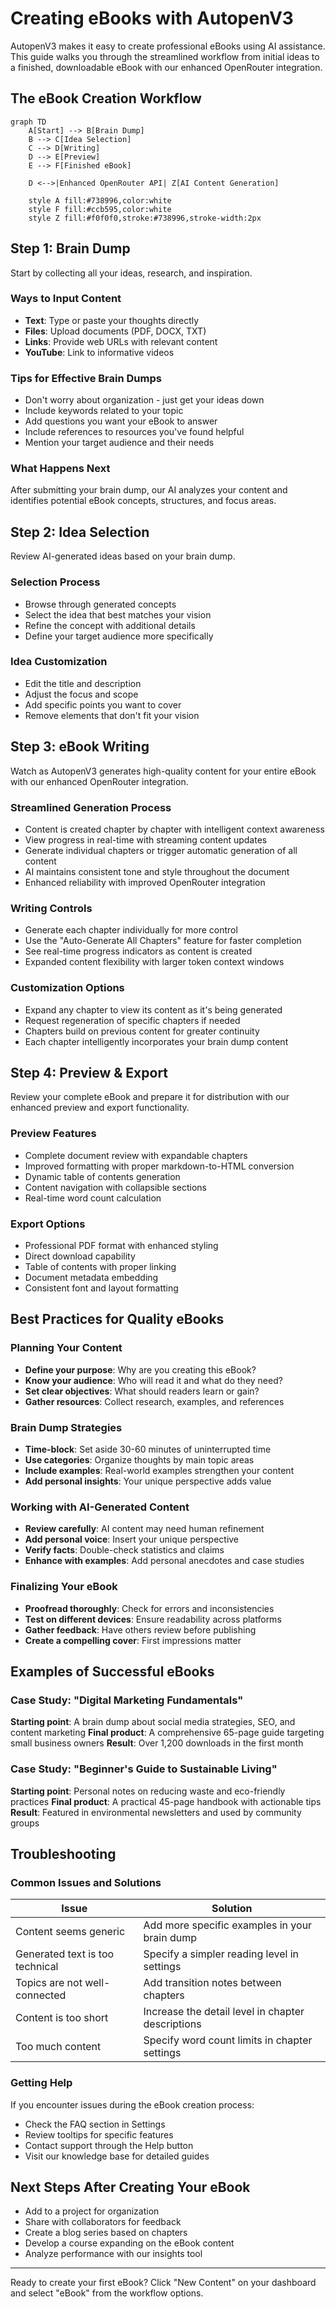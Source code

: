 # Creating eBooks with AutopenV3

AutopenV3 makes it easy to create professional eBooks using AI assistance. This guide walks you through the streamlined workflow from initial ideas to a finished, downloadable eBook with our enhanced OpenRouter integration.

## The eBook Creation Workflow

```mermaid
graph TD
    A[Start] --> B[Brain Dump]
    B --> C[Idea Selection]
    C --> D[Writing]
    D --> E[Preview]
    E --> F[Finished eBook]
    
    D <-->|Enhanced OpenRouter API| Z[AI Content Generation]
    
    style A fill:#738996,color:white
    style F fill:#ccb595,color:white
    style Z fill:#f0f0f0,stroke:#738996,stroke-width:2px
```

## Step 1: Brain Dump

Start by collecting all your ideas, research, and inspiration.

### Ways to Input Content

- **Text**: Type or paste your thoughts directly
- **Files**: Upload documents (PDF, DOCX, TXT)
- **Links**: Provide web URLs with relevant content
- **YouTube**: Link to informative videos

### Tips for Effective Brain Dumps

- Don't worry about organization - just get your ideas down
- Include keywords related to your topic
- Add questions you want your eBook to answer
- Include references to resources you've found helpful
- Mention your target audience and their needs

### What Happens Next

After submitting your brain dump, our AI analyzes your content and identifies potential eBook concepts, structures, and focus areas.

## Step 2: Idea Selection

Review AI-generated ideas based on your brain dump.

### Selection Process

- Browse through generated concepts
- Select the idea that best matches your vision
- Refine the concept with additional details
- Define your target audience more specifically

### Idea Customization

- Edit the title and description
- Adjust the focus and scope
- Add specific points you want to cover
- Remove elements that don't fit your vision

## Step 3: eBook Writing

Watch as AutopenV3 generates high-quality content for your entire eBook with our enhanced OpenRouter integration.

### Streamlined Generation Process

- Content is created chapter by chapter with intelligent context awareness
- View progress in real-time with streaming content updates
- Generate individual chapters or trigger automatic generation of all content
- AI maintains consistent tone and style throughout the document
- Enhanced reliability with improved OpenRouter integration

### Writing Controls

- Generate each chapter individually for more control
- Use the "Auto-Generate All Chapters" feature for faster completion
- See real-time progress indicators as content is created
- Expanded content flexibility with larger token context windows

### Customization Options

- Expand any chapter to view its content as it's being generated
- Request regeneration of specific chapters if needed
- Chapters build on previous content for greater continuity
- Each chapter intelligently incorporates your brain dump content

## Step 4: Preview & Export

Review your complete eBook and prepare it for distribution with our enhanced preview and export functionality.

### Preview Features

- Complete document review with expandable chapters
- Improved formatting with proper markdown-to-HTML conversion
- Dynamic table of contents generation
- Content navigation with collapsible sections
- Real-time word count calculation

### Export Options

- Professional PDF format with enhanced styling
- Direct download capability
- Table of contents with proper linking
- Document metadata embedding
- Consistent font and layout formatting

## Best Practices for Quality eBooks

### Planning Your Content

- **Define your purpose**: Why are you creating this eBook?
- **Know your audience**: Who will read it and what do they need?
- **Set clear objectives**: What should readers learn or gain?
- **Gather resources**: Collect research, examples, and references

### Brain Dump Strategies

- **Time-block**: Set aside 30-60 minutes of uninterrupted time
- **Use categories**: Organize thoughts by main topic areas
- **Include examples**: Real-world examples strengthen your content
- **Add personal insights**: Your unique perspective adds value

### Working with AI-Generated Content

- **Review carefully**: AI content may need human refinement
- **Add personal voice**: Insert your unique perspective
- **Verify facts**: Double-check statistics and claims
- **Enhance with examples**: Add personal anecdotes and case studies

### Finalizing Your eBook

- **Proofread thoroughly**: Check for errors and inconsistencies
- **Test on different devices**: Ensure readability across platforms
- **Gather feedback**: Have others review before publishing
- **Create a compelling cover**: First impressions matter

## Examples of Successful eBooks

### Case Study: "Digital Marketing Fundamentals"

**Starting point**: A brain dump about social media strategies, SEO, and content marketing
**Final product**: A comprehensive 65-page guide targeting small business owners
**Result**: Over 1,200 downloads in the first month

### Case Study: "Beginner's Guide to Sustainable Living"

**Starting point**: Personal notes on reducing waste and eco-friendly practices
**Final product**: A practical 45-page handbook with actionable tips
**Result**: Featured in environmental newsletters and used by community groups

## Troubleshooting

### Common Issues and Solutions

| Issue | Solution |
|-------|----------|
| Content seems generic | Add more specific examples in your brain dump |
| Generated text is too technical | Specify a simpler reading level in settings |
| Topics are not well-connected | Add transition notes between chapters |
| Content is too short | Increase the detail level in chapter descriptions |
| Too much content | Specify word count limits in chapter settings |

### Getting Help

If you encounter issues during the eBook creation process:

- Check the FAQ section in Settings
- Review tooltips for specific features
- Contact support through the Help button
- Visit our knowledge base for detailed guides

## Next Steps After Creating Your eBook

- Add to a project for organization
- Share with collaborators for feedback
- Create a blog series based on chapters
- Develop a course expanding on the eBook content
- Analyze performance with our insights tool

---

Ready to create your first eBook? Click "New Content" on your dashboard and select "eBook" from the workflow options.